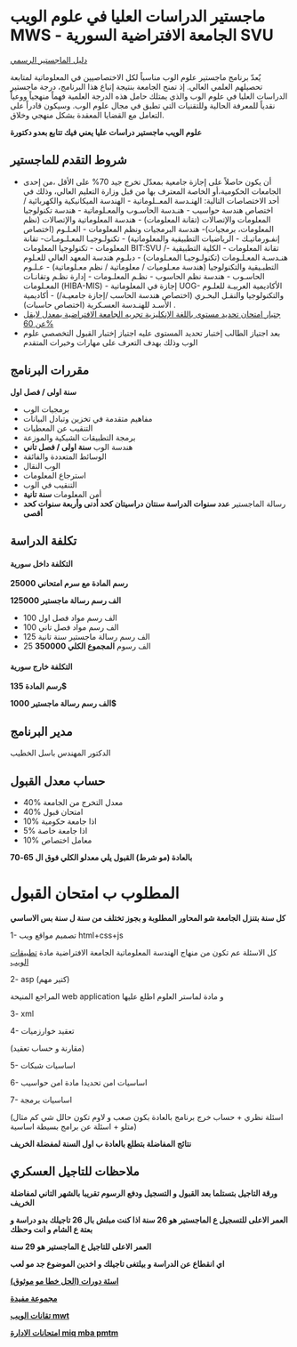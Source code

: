 # ماجستير الدراسات العليا في علوم الويب MWS - الجامعة الافتراضية السورية SVU  
[دليل الماجستير الرسمي](https://svuonline.org/ar/MWS)

يٌعدّ برنامج ماجستير علوم الوب مناسباً لكل الاختصاصيين في المعلوماتية لمتابعة تحصيلهم العلمي العالي. إذ تمنح الجامعة بنتيجة إتباع هذا البرنامج، درجة ماجستير الدراسات العليا في علوم الوب والذي يمتلك حامل هذه الدرجة العلمية فهماً منهجياً ووعياً نقدياً للمعرفة الحالية وللتقنيات التي تطبق في مجال علوم الوب. وسيكون قادراً على التعامل مع القضايا المعقدة بشكل منهجي وخلاق.

**علوم الويب ماجستير دراسات عليا يعني فيك تتابع بعدو دكتورة**

## شروط التقدم للماجستير
  - أن يكون حاصلاً على إجازة جامعية بمعدّل تخرج جيد 70% على الأقل ،من إحدى الجامعات الحكومية،أو الخاصة المعترف بها من قبل وزارة التعليم العالي، وذلك في أحد الاختصاصات التالية: الهنـدسة المعــلوماتية - الهندسة الميكانيكية والكهربائية / اختصاص هندسة حواسيب - هنـدسة الحاسـوب والمعـلوماتية - هندسة تكنولوجيا المعلومات والإتصالات (تقانة المعلومات) - هندسة المعلوماتية والإتصالات (نظم المعلومات، برمجيات)- هندسة البرمجيات ونظم المعلومات - العـلـوم (اختصاص إنفـورماتيـك - الرياضيات التطبيقية والمعلوماتية) - تكنولـوجيـا المعـلـومـات- تقانة المعلومات - تكنولوجيا المعلومات BIT:SVU /تقانة المعلومات - الكلية التطبيقية - هنـدسـة المعـلـومات (تكنولـوجيـا المعـلومات) - دبلـوم هندسة المعهد العالي للعـلوم التطبـيقية والتكنولوجيا (هندسة معـلوميات / معلوماتية / نظم معـلوماتية) - عـلـوم الحاسـوب - هندسة نظم الحاسوب - نظـم المعلـومات - إدارة نظـم وتقانـات المعـلومات (HIBA-MIS) - إجازة في المعلوماتية UOG- الأكاديمية العربيـة للعلـوم والتكنولوجيا والنقـل البحـري (اختصاص هندسة الحاسب /إجازة جامعيـة/) - أكاديمية الأسـد للهنـدسة العسـكرية (اختصاص حاسبات) .
  - [جتيار امتحان تحديد مستوى باللغة الإنكليزية تجريه الجامعة الافتراضية يمعدل لايقل عن 60%](https://www.4shared.com/s/f7YqmHrW1ei)
  - بعد اجتياز الطالب إختبار تحديد المستوى عليه اجتياز إختبار القبول التخصصي علوم الوب وذلك بهدف التعرف على مهارات وخبرات المتقدم

## مقررات البرنامج  
  **سنة اولى / فصل اول**
  - برمجيات الوب
  - مفاهيم متقدمة في تخزين وتبادل البيانات
  - التنقيب عن المعطيات
  - برمجة التطبيقات الشبكية والموزعة
  - هندسة الوب
  **سنة اولى / فصل تاني**
  - الوسائط المتعددة والفائقة
  - الوب النقال
  - استرجاع المعلومات
  - التنقيب في الوب
  - أمن المعلومات
  **سنة تانية**
  - رسالة الماجستير
  **عدد سنوات الدراسة سنتان دراسيتان كحد أدنى  وأربعة سنوات كحد أقصى**

## تكلفة الدراسة
#### التكلفة داخل سورية
 **رسم المادة مع سرم امتحاني 25000**
 
 **الف رسم رسالة ماجستير 125000**
 
 - 100 الف رسم مواد فصل اول
 - 100 الف رسم مواد فصل تاني
 - 125 الف رسم رسالة ماجستير سنة تانية
 - 25 الف رسوم
 **المجموع الكلي 350000**

#### التكلفة خارج سورية
 **رسم المادة 135$**
 
 **الف رسم رسالة ماجستير 1000$**

## مدير البرنامج 
الدكتور المهندس باسل الخطيب

## حساب معدل القبول 

 - 40% معدل التخرج من الجامعة
 - 40% امتحان قبول
 - 10% اذا جامعة حكومية
 - 5% اذا جامعة خاصة
 - 10% معامل اختصاص

**بالعادة (مو شرط) القبول يلي معدلو الكلي فوق ال 65-70**

# المطلوب ب امتحان القبول
 
**كل سنة بتنزل الجامعة شو المحاور المطلوبة و بجوز تختلف من سنة ل سنة 
بس الاساسي**

1- تصميم مواقع ويب html+css+js

كل الاسئلة عم تكون من منهاج الهندسة المعلوماتية الجامعة الافتراضية
مادة [تطبيقات الويب](http://goo.gl/QU5Txi)


2- asp (كتير مهم)

المراجع المنيحة web application
و مادة لماستر العلوم اطلع عليها

3- xml

4- تعقيد خوارزميات

(مقارنة و حساب تعقيد)

5- اساسيات شبكات 

6- اساسيات امن تحديدا مادة امن حواسيب

7- اساسيات برمجة 

(اسئلة نظري + حساب خرج برنامج بالعادة بكون صعب و لاوم تكون حالل شي كم مثال متلو + اسئلة عن برامج بسيطة اساسية)

**نتائج المفاضلة بتطلع بالعادة ب اول السنة لمفضلة الخريف**

## ملاحظات للتاجيل العسكري
**ورقة التاجيل بتستلما بعد القبول و التسجيل ودفع الرسوم تقريبا بالشهر التاني لمفاضلة الخريف**

**العمر الاعلى للتسجيل ع الماجستير هو 26 سنة اذا كنت مبلش بال 26 تاجيلك بدو دراسة و بعتة ع الشام و انت وحظك**

**العمر الاعلى للتاجيل ع الماجستير هو 29 سنة**
 
**اي انقطاع عن الدراسة و بيلتغى تاجيلك و اخدين الموضوع جد مو لعب**

[**اسئة دورات (الحل خطا مو موثوق)**](https://www.4shared.com/s/f0jKYZUNoca)
 
[**مجموعة مفيدة**](https://www.facebook.com/groups/2049220945091635) 

[**تقانات الويب mwt**](https://github.com/shu3aybbadran/svu-master/blob/master/mwt.md)

[**امتحانات الادارة miq mba pmtm**](https://github.com/shu3aybbadran/svu-master/blob/master/gmat.md)